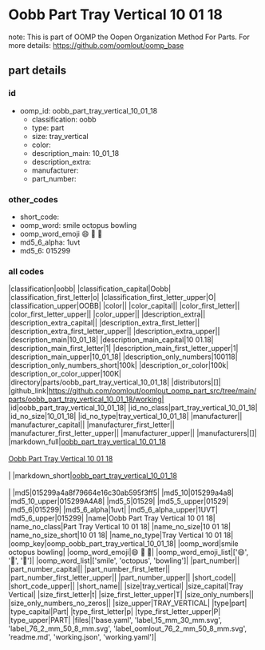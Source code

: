 # Oobb Part Tray Vertical 10 01 18  

note: This is part of OOMP the Oopen Organization Method For Parts. For more details: https://github.com/oomlout/oomp_base

##  part details





### id
* oomp_id: oobb_part_tray_vertical_10_01_18
  * classification: oobb
  * type: part
  * size: tray_vertical
  * color: 
  * description_main: 10_01_18
  * description_extra: 
  * manufacturer: 
  * part_number: 

### other_codes
* short_code: 
* oomp_word: smile octopus bowling
* oomp_word_emoji :smile: :octopus: :bowling:
* md5_6_alpha: 1uvt
* md5_6: 015299

### all codes 
|classification|oobb|
|classification_capital|Oobb|
|classification_first_letter|o|
|classification_first_letter_upper|O|
|classification_upper|OOBB|
|color||
|color_capital||
|color_first_letter||
|color_first_letter_upper||
|color_upper||
|description_extra||
|description_extra_capital||
|description_extra_first_letter||
|description_extra_first_letter_upper||
|description_extra_upper||
|description_main|10_01_18|
|description_main_capital|10 01.18|
|description_main_first_letter|1|
|description_main_first_letter_upper|1|
|description_main_upper|10_01_18|
|description_only_numbers|100118|
|description_only_numbers_short|100k|
|description_or_color|100k|
|description_or_color_upper|100K|
|directory|parts/oobb_part_tray_vertical_10_01_18|
|distributors|[]|
|github_link|https://github.com/oomlout/oomlout_oomp_part_src/tree/main/parts/oobb_part_tray_vertical_10_01_18/working|
|id|oobb_part_tray_vertical_10_01_18|
|id_no_class|part_tray_vertical_10_01_18|
|id_no_size|10_01_18|
|id_no_type|tray_vertical_10_01_18|
|manufacturer||
|manufacturer_capital||
|manufacturer_first_letter||
|manufacturer_first_letter_upper||
|manufacturer_upper||
|manufacturers|[]|
|markdown_full|[oobb_part_tray_vertical_10_01_18](https://github.com/oomlout/oomlout_oomp_part_src/tree/main/parts/oobb_part_tray_vertical_10_01_18/working)<br>[](https://github.com/oomlout/oomlout_oomp_part_src/tree/main/parts/oobb_part_tray_vertical_10_01_18/working)<br>[Oobb Part Tray Vertical 10 01 18](https://github.com/oomlout/oomlout_oomp_part_src/tree/main/parts/oobb_part_tray_vertical_10_01_18/working)<br><br>|
|markdown_short|[oobb_part_tray_vertical_10_01_18](https://github.com/oomlout/oomlout_oomp_part_src/tree/main/parts/oobb_part_tray_vertical_10_01_18/working)<br><br>|
|md5|015299a4a8f79664e16c30ab595f3ff5|
|md5_10|015299a4a8|
|md5_10_upper|015299A4A8|
|md5_5|01529|
|md5_5_upper|01529|
|md5_6|015299|
|md5_6_alpha|1uvt|
|md5_6_alpha_upper|1UVT|
|md5_6_upper|015299|
|name|Oobb Part Tray Vertical 10 01 18|
|name_no_class|Part Tray Vertical 10 01 18|
|name_no_size|10 01 18|
|name_no_size_short|10 01 18|
|name_no_type|Tray Vertical 10 01 18|
|oomp_key|oomp_oobb_part_tray_vertical_10_01_18|
|oomp_word|smile octopus bowling|
|oomp_word_emoji|:smile: :octopus: :bowling:|
|oomp_word_emoji_list|[':smile:', ':octopus:', ':bowling:']|
|oomp_word_list|['smile', 'octopus', 'bowling']|
|part_number||
|part_number_capital||
|part_number_first_letter||
|part_number_first_letter_upper||
|part_number_upper||
|short_code||
|short_code_upper||
|short_name||
|size|tray_vertical|
|size_capital|Tray Vertical|
|size_first_letter|t|
|size_first_letter_upper|T|
|size_only_numbers||
|size_only_numbers_no_zeros||
|size_upper|TRAY_VERTICAL|
|type|part|
|type_capital|Part|
|type_first_letter|p|
|type_first_letter_upper|P|
|type_upper|PART|
|files|['base.yaml', 'label_15_mm_30_mm.svg', 'label_76_2_mm_50_8_mm.svg', 'label_oomlout_76_2_mm_50_8_mm.svg', 'readme.md', 'working.json', 'working.yaml']|

